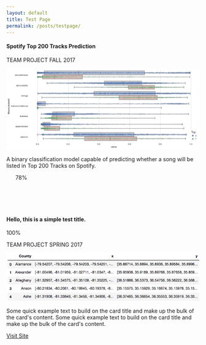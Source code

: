 ```yaml
---
layout: default
title: Test Page
permalink: /posts/testpage/
---
```


<div class="row">
  <div class="mb-2 col-md-6">
    <div class="card" style="height: 27rem;">
      <h4 class="card-header">Spotify Top 200 Tracks Prediction</h4>
      <div class="card-body">
        <p>
          <span class="badge badge-dark">TEAM PROJECT</span>
          <span class="badge badge-info">FALL 2017</span>
        </p>
        <a href="https://github.com/thsieh4/CSC522_project"><img class="card-img-top" src="/figure/demo.png"></a>
        <p class="card-text text-left">A binary classification model capable of predicting whether a song will be listed in Top 200 Tracks on Spotify.</p>
        <ul class="list-group list-group-flush">
          <div class="progress">
            <div class="progress-bar progress-bar-striped progress-bar-animated bg-secondary" style="width:78%">78%</div>
          </div>
        </ul>
      </div>
    </div>
  </div>  

  <div class="mb-2 col-md-6">
    <div class="card" style="height: 27rem;">
      <h4 class="card-header">Hello, this is a simple test title.</h4>
      <div class="card-body">
        <div class="progress">
          <div class="progress-bar progress-bar-striped bg-secondary" style="width:100%">100%</div>
        </div>
        <p>
          <span class="badge badge-dark">TEAM PROJECT</span>
          <span class="badge badge-info">SPRING 2017</span>
        </p>
        <img class="card-img-top" src="/figure/2017Nov01_head_geo.png" alt="Card image cap">
        <p class="card-text text-left">Some quick example text to build on the card title and make up the bulk of the card's content. Some quick example text to build on the card title and make up the bulk of the card's content.</p>
        <div class="container text-center">
          <a href="#" class="btn btn-dark btn-sm">Visit Site</a>
        </div>
      </div>
    </div>
  </div>
  
</div>
